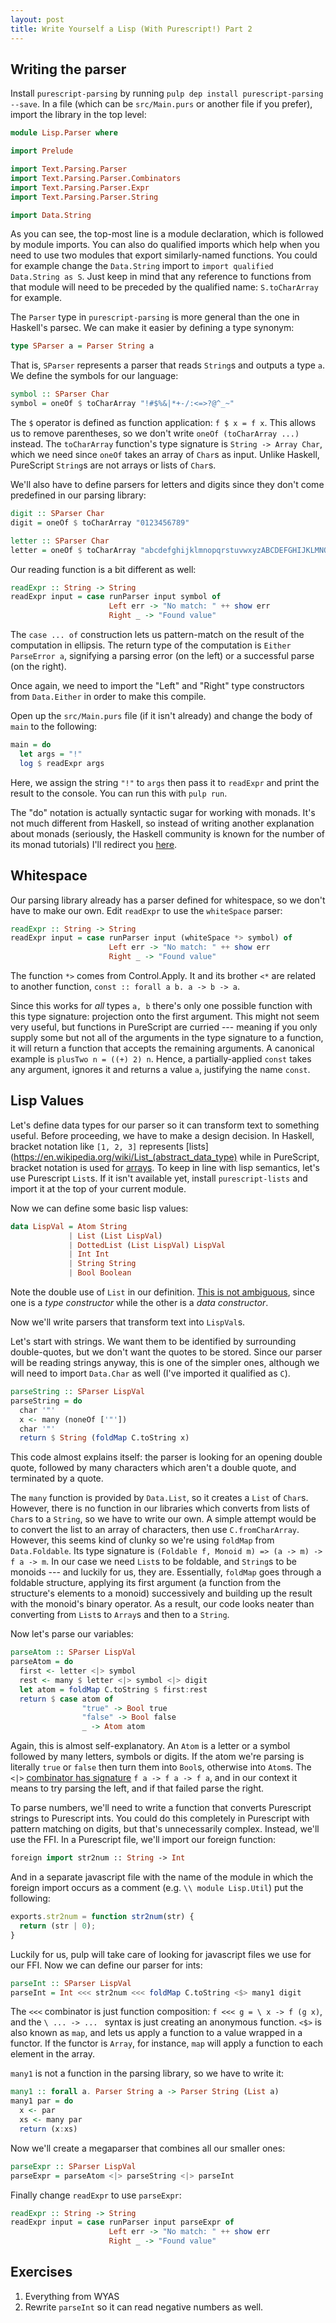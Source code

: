 ```yaml
---
layout: post
title: Write Yourself a Lisp (With Purescript!) Part 2
---
```


## Writing the parser

Install `purescript-parsing` by running `pulp dep install purescript-parsing --save`. In a file (which can be `src/Main.purs` or another file if you prefer), import the library in the top level:

```purescript
module Lisp.Parser where

import Prelude

import Text.Parsing.Parser
import Text.Parsing.Parser.Combinators
import Text.Parsing.Parser.Expr
import Text.Parsing.Parser.String

import Data.String
```

As you can see, the top-most line is a module declaration, which is followed by module imports. You can also do qualified imports which help when you need to use two modules that export similarly-named functions. You could for example change the `Data.String` import to `import qualified Data.String as S`. Just keep in mind that any reference to functions from that module will need to be preceded by the qualified name: `S.toCharArray` for example.

The `Parser` type in `purescript-parsing` is more general than the one in Haskell's parsec. We can make it easier by defining a type synonym:

```purescript
type SParser a = Parser String a
```

That is, `SParser` represents a parser that reads `String`s and outputs a type `a`. We define the symbols for our language:

```purescript
symbol :: SParser Char
symbol = oneOf $ toCharArray "!#$%&|*+-/:<=>?@^_~"
```

The `$` operator is defined as function application: `f $ x = f x`. This allows us to remove parentheses, so we don't write `oneOf (toCharArray ...)` instead. The `toCharArray` function's type signature is `String -> Array Char`, which we need since `oneOf` takes an array of `Char`s as input. Unlike Haskell, PureScript `String`s are not arrays or lists of `Char`s.

We'll also have to define parsers for letters and digits since they don't come predefined in our parsing library:

```purescript
digit :: SParser Char
digit = oneOf $ toCharArray "0123456789"

letter :: SParser Char
letter = oneOf $ toCharArray "abcdefghijklmnopqrstuvwxyzABCDEFGHIJKLMNOPQRSTUVWXYZ"
```

Our reading function is a bit different as well:

```purescript
readExpr :: String -> String
readExpr input = case runParser input symbol of
                      Left err -> "No match: " ++ show err
                      Right _ -> "Found value"
```

The `case ... of` construction lets us pattern-match on the result of the computation in ellipsis. The return type of the computation is `Either ParseError a`, signifying a parsing error (on the left) or a successful parse (on the right).

Once again, we need to import the "Left" and "Right" type constructors from `Data.Either` in order to make this compile.

Open up the `src/Main.purs` file (if it isn't already) and change the body of `main` to the following:

```purescript
main = do
  let args = "!"
  log $ readExpr args
```

Here, we assign the string `"!"` to `args` then pass it to `readExpr` and print the result to the console. You can run this with `pulp run`.

The "do" notation is actually syntactic sugar for working with monads. It's not much different from Haskell, so instead of writing another explanation about monads (seriously, the Haskell community is known for the number of its monad tutorials) I'll redirect you [here](https://www.reddit.com/r/haskell/search?q=monad+tutorial&sort=top&restrict_sr=on&t=all).

## Whitespace

Our parsing library already has a parser defined for whitespace, so we don't have to make our own. Edit `readExpr` to use the `whiteSpace` parser:

```purescript
readExpr :: String -> String
readExpr input = case runParser input (whiteSpace *> symbol) of
                      Left err -> "No match: " ++ show err
                      Right _ -> "Found value"
```

The function `*>` comes from Control.Apply. It and its brother `<*` are related to another function, `const :: forall a b. a -> b -> a`.

Since this works for *all* types `a, b` there's only one possible function with this type signature: projection onto the first argument. This might not seem very useful, but functions in PureScript are curried --- meaning if you only supply some but not all of the arguments in the type signature to a function, it will return a function that accepts the remaining arguments. A canonical example is `plusTwo n = ((+) 2) n`. Hence, a partially-applied `const` takes any argument, ignores it and returns a value `a`, justifying the name `const`.

## Lisp Values

Let's define data types for our parser so it can transform text to something useful. Before proceeding, we have to make a design decision. In Haskell, bracket notation like `[1, 2, 3]` represents [lists](https://en.wikipedia.org/wiki/List_(abstract_data_type) while in PureScript, bracket notation is used for [arrays](https://en.wikipedia.org/wiki/Array_data_type). To keep in line with lisp semantics, let's use Purescript `List`s. If it isn't available yet, install `purescript-lists` and import it at the top of your current module.

Now we can define some basic lisp values:

```purescript
data LispVal = Atom String
             | List (List LispVal)
             | DottedList (List LispVal) LispVal
             | Int Int
             | String String
             | Bool Boolean
```

Note the double use of `List` in our definition. [This is not ambiguous](http://stackoverflow.com/a/18205862), since one is a *type constructor* while the other is a *data constructor*.

Now we'll write parsers that transform text into `LispVal`s.

Let's start with strings. We want them to be identified by surrounding double-quotes, but we don't want the quotes to be stored. Since our parser will be reading strings anyway, this is one of the simpler ones, although we will need to import `Data.Char` as well (I've imported it qualified as `C`).

```purescript
parseString :: SParser LispVal
parseString = do
  char '"'
  x <- many (noneOf ['"'])
  char '"'
  return $ String (foldMap C.toString x)
```

This code almost explains itself: the parser is looking for an opening double quote, followed by many characters which aren't a double quote, and terminated by a quote.

The `many` function is provided by `Data.List`, so it creates a `List` of `Char`s. However, there is no function in our libraries which converts from lists of `Char`s to a `String`, so we have to write our own. A simple attempt would be to convert the list to an array of characters, then use `C.fromCharArray`. However, this seems kind of clunky so we're using `foldMap` from `Data.Foldable`. Its type signature is `(Foldable f, Monoid m) => (a -> m) -> f a -> m`. In our case we need `List`s to be foldable, and `String`s to be monoids --- and luckily for us, they are. Essentially, `foldMap` goes through a foldable structure, applying its first argument (a function from the structure's elements to a monoid) successively and building up the result with the monoid's binary operator. As a result, our code looks neater than converting from `List`s to `Array`s and then to a `String`.

Now let's parse our variables:

```purescript
parseAtom :: SParser LispVal
parseAtom = do
  first <- letter <|> symbol
  rest <- many $ letter <|> symbol <|> digit
  let atom = foldMap C.toString $ first:rest
  return $ case atom of
                "true" -> Bool true
                "false" -> Bool false
                _ -> Atom atom
```

Again, this is almost self-explanatory. An `Atom` is a letter or a symbol followed by many letters, symbols or digits. If the atom we're parsing is literally `true` or `false` then turn them into `Bool`s, otherwise into `Atom`s. The `<|>` [combinator has signature](http://pursuit.purescript.org/packages/purescript-control/0.3.0/docs/Control.Alt#d:%28%3C%7C%3E) `f a -> f a -> f a`, and in our context it means to try parsing the left, and if that failed parse the right.

To parse numbers, we'll need to write a function that converts Purescript strings to Purescript ints. You could do this completely in Purescript with pattern matching on digits, but that's unnecessarily complex. Instead, we'll use the FFI. In a Purescript file, we'll import our foreign function:

```purescript
foreign import str2num :: String -> Int
```

And in a separate javascript file with the name of the module in which the foreign import occurs as a comment (e.g. `\\ module Lisp.Util`) put the following:

```javascript
exports.str2num = function str2num(str) {
  return (str | 0);
}
```

Luckily for us, pulp will take care of looking for javascript files we use for our FFI. Now we can define our parser for ints:

```purescript
parseInt :: SParser LispVal
parseInt = Int <<< str2num <<< foldMap C.toString <$> many1 digit
```

The `<<<` combinator is just function composition: `f <<< g = \ x -> f (g x)`, and the `\ ... -> ... ` syntax is just creating an anonymous function. `<$>` is also known as `map`, and lets us apply a function to a value wrapped in a functor. If the functor is `Array`, for instance, `map` will apply a function to each element in the array.

`many1` is not a function in the parsing library, so we have to write it:

```purescript
many1 :: forall a. Parser String a -> Parser String (List a)
many1 par = do
  x <- par
  xs <- many par
  return (x:xs)
```

Now we'll create a megaparser that combines all our smaller ones:

```purescript
parseExpr :: SParser LispVal
parseExpr = parseAtom <|> parseString <|> parseInt
```

Finally change `readExpr` to use `parseExpr`:

```purescript
readExpr :: String -> String
readExpr input = case runParser input parseExpr of
                      Left err -> "No match: " ++ show err
                      Right _ -> "Found value"
```

## Exercises

1. Everything from WYAS
2. Rewrite `parseInt` so it can read negative numbers as well.

